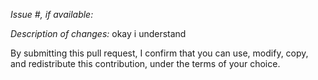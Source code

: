 *Issue #, if available:*

*Description of changes:*
okay i understand

By submitting this pull request, I confirm that you can use, modify, copy, and redistribute this contribution, under the terms of your choice.
